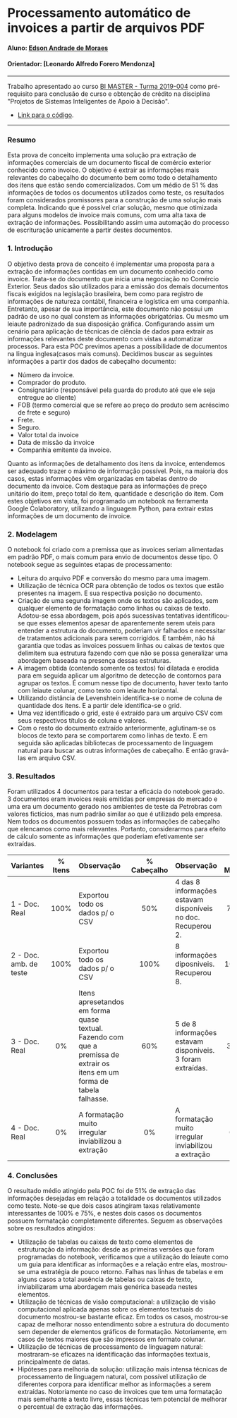 # Processamento automático de invoices a partir de arquivos PDF

#### Aluno: [Edson Andrade de Moraes](https://github.com/EdsonAndMor/)
#### Orientador: [Leonardo Alfredo Forero Mendonza]
---

Trabalho apresentado ao curso [BI MASTER - Turma 2019-004](https://ica.puc-rio.ai/bi-master) como pré-requisito para conclusão de curso e obtenção de crédito na disciplina "Projetos de Sistemas Inteligentes de Apoio à Decisão".

- [Link para o código](https://github.com/EdsonAndMor/invoi_proc). 

---

### Resumo

Esta prova de conceito implementa uma solução pra extração de informações comerciais de um documento fiscal de comércio exterior conhecido como invoice. O objetivo é extrair as informações mais relevantes do cabeçalho do documento bem como todo o detalhamento dos itens que estão sendo comercializados. Com um médio de 51 % das informações de todos os documentos utilizados como teste, os resultados foram considerados promissores para a construção de uma solução mais completa. Indicando que é possível criar solução, mesmo que otimizada para alguns modelos de invoice mais comuns, com uma alta taxa de extração de informações. Possibilitando assim uma automação do processo de escrituração unicamente a partir destes documentos.

### 1. Introdução

O objetivo desta prova de conceito é implementar uma proposta para a extração de informações contidas em um documento conhecido como invoice. Trata-se do documento que inicia uma negociação no Comércio Exterior. Seus dados são utilizados para a emissão dos demais documentos fiscais exigidos na legislação brasileira, bem como para registro de informações de natureza contábil, financeira e logística em uma companhia. Entretanto, apesar de sua importância, este documento não possui um padrão de uso no qual constem as informações obrigatórias. Ou mesmo um leiaute padronizado da sua disposição gráfica.  Configurando assim um cenário para aplicação de técnicas de ciência de dados para extrair as informações relevantes deste documento com vistas a automatizar processos. Para esta POC previmos apenas a possibilidade de documentos na língua inglesa(casos mais comuns).
Decidimos buscar as seguintes informações a partir dos dados de cabeçalho documento:
- Número da invoice.
- Comprador do produto.
- Consignatário (responsável pela guarda do produto até que ele seja entregue ao cliente)
- FOB (termo comercial que se refere ao preço do produto sem acréscimo de frete e seguro)
- Frete.
- Seguro.
- Valor total da invoice
- Data de missão da invoice
- Companhia emitente da invoice.

Quanto as informações de detalhamento dos itens da invoice, entendemos ser adequado trazer o máximo de informação possível. Pois, na maioria dos casos, estas informações vêm organizadas em tabelas dentro do documento da invoice. Com destaque para as informações de preço unitário do item, preço total do item, quantidade e descrição do item. Com estes objetivos em vista, foi programado um notebook na ferramenta Google Colaboratory, utilizando a linguagem Python, para extrair estas informações de um documento de invoice. 


### 2. Modelagem

O notebook foi criado com a premissa que as invoices seriam alimentadas em padrão PDF, o mais comum para envio de documentos desse tipo. O notebook segue as seguintes etapas de processamento:
- Leitura do arquivo PDF e conversão do mesmo para uma imagem.
- Utilização de técnica OCR para obtenção de todos os textos que estão presentes na imagem. E sua respectiva posição no documento.
- Criação de uma segunda imagem onde os textos são aplicados, sem qualquer elemento de formatação como linhas ou caixas de texto. Adotou-se essa abordagem, pois após sucessivas tentativas identificou-se que esses elementos apesar de aparentemente serem uteis para entender a estrutura do documento, poderiam vir falhados e necessitar de tratamentos adicionais para serem corrigidos. E também, não há garantia que todas as invoices possuem linhas ou caixas de textos que delimitem sua estrutura fazendo com que não se possa generalizar uma abordagem baseada na presença dessas estruturas.
- A imagem obtida (contendo somente os textos) foi dilatada e erodida para em seguida aplicar um algoritmo de detecção de contornos para agrupar os textos. É comum nesse tipo de documento, haver texto tanto com leiaute colunar, como texto com leiaute horizontal.
- Utilizando distância de Levenshtein identifica-se o nome de coluna de quantidade dos itens. E a partir dele identifica-se o grid.
- Uma vez identificado o grid, este é extraído para um arquivo CSV com seus respectivos títulos de coluna e valores.
- Com o resto do documento extraído anteriormente, aglutinam-se os blocos de texto para se comportarem como linhas de texto. E em seguida são aplicadas bibliotecas de processamento de linguagem natural para buscar as outras informações de cabeçalho. E então gravá-las em arquivo CSV.


### 3. Resultados

Foram utilizados 4 documentos para testar a eficácia do notebook gerado. 3 documentos eram invoices reais emitidas por empresas do mercado e uma era um documento gerado nos ambientes de teste da Petrobras com valores fictícios, mas num padrão similar ao que é utilizado pela empresa. Nem todos os documentos possuem todas as informações de cabeçalho que elencamos como mais relevantes. Portanto, considerarmos para efeito de cálculo somente as informações que poderiam efetivamente ser extraídas.

|Variantes	              |% Itens	| Observação	                    |% Cabeçalho |Observação	                             |% Média|
|:----------------------|:-------:|:-----------------------------------|:----------:|:-------------------------------------|:-----:|
|1  - Doc. Real|100%|Exportou todo os dados p/ o CSV	|50%|4 das 8 informações estavam disponíveis<br>no doc. Recuperou 2.|75%|
|2 - Doc. amb. de teste|100%|Exportou todo os dados p/ o CSV	|100%	|8 informações diposniveis. Recuperou 8.  |100%|
|3 - Doc. Real|0%|Itens apresetandos em forma<br>quase textual. Fazendo com<br>que a premissa de extrair os<br>itens em um forma de<br>tabela falhasse.|60%|5 de 8 informações estavam disponiveis. 3 foram extraídas.|30%|
|4 - Doc. Real|0%|A formatação muito irregular<br> inviabilizou a extração|0%| A formatação muito irregular<br> inviabilizou a extração|0%|
                                                               

### 4. Conclusões

O resultado médio atingido pela POC foi de 51% de extração das informações desejadas em relação a totalidade os documentos utilizados como teste. Note-se que dois casos atingiram taxas relativamente interessantes de 100% e 75%, e nestes dois casos os documentos possuem formatação completamente diferentes. Seguem as observações sobre os resultados atingidos:
- Utilização de tabelas ou caixas de texto como elementos de estruturação da informação: desde as primeiras versões que foram programadas do notebook, verificamos que a utilização do leiaute como um guia para identificar as informações e a relação entre elas, mostrou-se uma estratégia de pouco retorno. Falhas nas linhas de tabelas e em alguns casos a total ausência de tabelas ou caixas de texto, inviabilizaram uma abordagem mais genérica baseada nestes elementos. 
- Utilização de técnicas de visão computacional: a utilização de visão computacional aplicada apenas sobre os elementos textuais do documento mostrou-se bastante eficaz. Em todos os casos, mostrou-se capaz de melhorar nosso entendimento sobre a estrutura do documento sem depender de elementos gráficos de formatação. Notoriamente, em casos de textos maiores que são impressos em formato colunar. 
- Utilização de técnicas de processamento de linguagem natural:  mostraram-se eficazes na identificação das informações textuais, principalmente de datas.
- Hipóteses para melhoria da solução: utilização mais intensa técnicas de processamento de linguagem natural, com possível utilização de diferentes corpora para identificar melhor as informações a serem extraídas. Notoriamente no caso de invoices que tem uma formatação mais semelhante a texto livre, essas técnicas tem potencial de melhorar o percentual de extração das informações.


